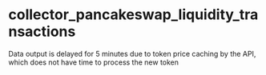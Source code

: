 # collector_pancakeswap_liquidity_transactions
Data output is delayed for 5 minutes due to token price caching by the API, which does not have time to process the new token
